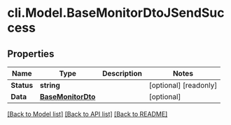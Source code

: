# cli.Model.BaseMonitorDtoJSendSuccess

## Properties

Name | Type | Description | Notes
------------ | ------------- | ------------- | -------------
**Status** | **string** |  | [optional] [readonly] 
**Data** | [**BaseMonitorDto**](BaseMonitorDto.md) |  | [optional] 

[[Back to Model list]](../README.md#documentation-for-models) [[Back to API list]](../README.md#documentation-for-api-endpoints) [[Back to README]](../README.md)

